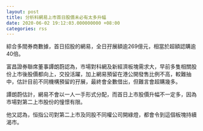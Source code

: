 ```yaml
---
layout: post
title: 分析料網易上市首日股價未必有太多升幅
date: 2020-06-02 19:12:03.000000000 +08:00
categories: rss
---
```


綜合多間券商數據，首日招股的網易，全日孖展額逾269億元，相當於超額認購逾40倍。

富昌證券聯席董事譚朗蔚認為，市場對科網及新經濟板塊需求大，早前多隻相關股份上市後股價都向上，交投活躍，加上網易預留在港公開發售比例不高，較難抽中，估計目前不同機構預留的孖展，最終會全數借出，但難言會超購幾多。

譚朗蔚估計，網易不會以一人一手形式分配，而首日上市股價升幅不一定多，因為市場對第二上市股份的憧憬有限。

他又認為，恒指公司對第二上市及同股不同權公司開綠燈，都會令到這個板塊持續渴市。
